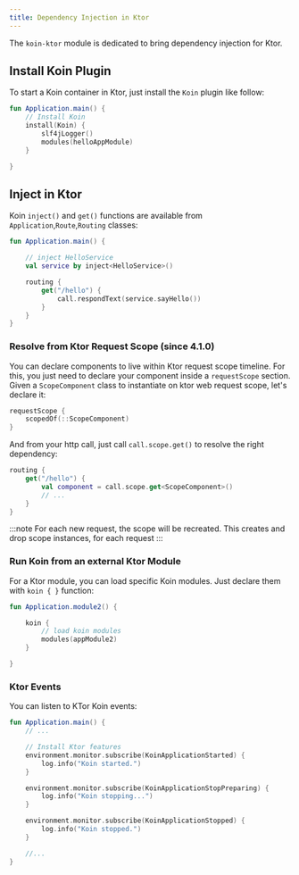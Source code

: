 ```yaml
---
title: Dependency Injection in Ktor
---
```


The `koin-ktor` module is dedicated to bring dependency injection for Ktor.

## Install Koin Plugin

To start a Koin container in Ktor, just install the `Koin` plugin like follow:

```kotlin
fun Application.main() {
    // Install Koin
    install(Koin) {
        slf4jLogger()
        modules(helloAppModule)
    }

}
```

## Inject in Ktor

Koin `inject()` and `get()` functions are available from `Application`,`Route`,`Routing` classes:

```kotlin
fun Application.main() {

    // inject HelloService
    val service by inject<HelloService>()

    routing {
        get("/hello") {
            call.respondText(service.sayHello())
        }
    }
}
```

### Resolve from Ktor Request Scope (since 4.1.0)

You can declare components to live within Ktor request scope timeline. For this, you just need to declare your component inside a `requestScope` section. Given a `ScopeComponent` class to instantiate on ktor web request scope, let's declare it:

```kotlin
requestScope {
    scopedOf(::ScopeComponent)
}
```

And from your http call, just call `call.scope.get()` to resolve the right dependency:

```kotlin
routing {
    get("/hello") {
        val component = call.scope.get<ScopeComponent>()
        // ... 
    }
}
```

:::note
    For each new request, the scope will be recreated. This creates and drop scope instances, for each request
:::


### Run Koin from an external Ktor Module

For a Ktor module, you can load specific Koin modules. Just declare them with `koin { }` function:


```kotlin
fun Application.module2() {

    koin {
        // load koin modules
        modules(appModule2)
    }

}
```

### Ktor Events

You can listen to KTor Koin events:

```kotlin
fun Application.main() {
    // ...

    // Install Ktor features
    environment.monitor.subscribe(KoinApplicationStarted) {
        log.info("Koin started.")
    }

    environment.monitor.subscribe(KoinApplicationStopPreparing) {
        log.info("Koin stopping...")
    }

    environment.monitor.subscribe(KoinApplicationStopped) {
        log.info("Koin stopped.")
    }

    //...
}
```

